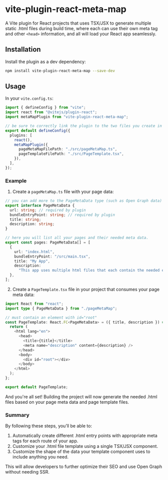 # vite-plugin-react-meta-map

A Vite plugin for React projects that uses TSX/JSX to generate multiple static .html files during build time, where each can use their own meta tag and other `<head>` information, and all will load your React app seamlessly.

## Installation

Install the plugin as a dev dependency:

```bash
npm install vite-plugin-react-meta-map --save-dev
```

## Usage

In your `vite.config.ts`:

```typescript
import { defineConfig } from "vite";
import react from "@vitejs/plugin-react";
import metaMapPlugin from "vite-plugin-react-meta-map";

// be sure to correctly link the plugin to the two files you create in the example below
export default defineConfig({
  plugins: [
    react(),
    metaMapPlugin({
      pageMetaMapFilePath: "./src/pageMetaMap.ts",
      pageTemplateFilePath: "./src/PageTemplate.tsx",
    }),
  ],
});
```

### Example

1. Create a `pageMetaMap.ts` file with your page data:

```typescript
// you can add more to the PageMetaData type (such as Open Graph data) to be consumed by your PageTemplate component
export interface PageMetaData {
  url: string; // required by plugin
  bundleEntryPoint: string; // required by plugin
  title: string;
  description: string;
}

// here you will list all your pages and their needed meta data.
export const pages: PageMetaData[] = [
  {
    url: "index.html",
    bundleEntryPoint: "/src/main.tsx",
    title: "My App",
    description:
      "This app uses multiple html files that each contain the needed entry point(s) for my React app.",
  },
];
```

2. Create a `PageTemplate.tsx` file in your project that consumes your page meta data:

```typescript
import React from "react";
import type { PageMetaData } from "./pageMetaMap";

// must contain an element with id="root"
const PageTemplate: React.FC<PageMetaData> = ({ title, description }) => {
  return (
    <html lang="en">
      <head>
        <title>{title}</title>
        <meta name="description" content={description} />
      </head>
      <body>
        <div id="root"></div>
      </body>
    </html>
  );
};

export default PageTemplate;
```

And you're all set! Building the project will now generate the needed .html files based on your page meta data and page template files.

### Summary

By following these steps, you’ll be able to:

1. Automatically create different .html entry points with appropriate meta tags for each route of your app.
2. Customize your .html file template using a single TSX/JSX component.
3. Customize the shape of the data your template component uses to include anything you need.

This will allow developers to further optimize their SEO and use Open Graph without needing SSR.
